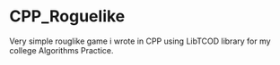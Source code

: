 # CPP_Roguelike

Very simple rouglike game i wrote in CPP using LibTCOD library for my college Algorithms Practice.
